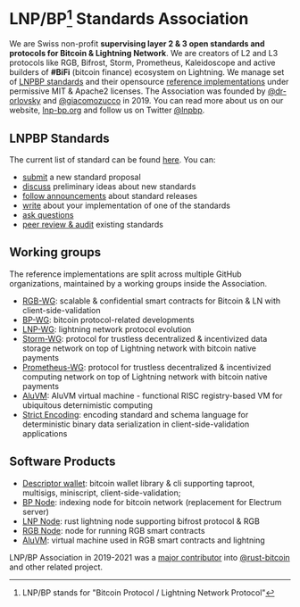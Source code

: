 # LNP/BP[^acro] Standards Association 

We are Swiss non-profit **supervising layer 2 & 3 open standards and protocols for Bitcoin & Lightning Network**. We are creators of L2 and L3 protocols like RGB, Bifrost, Storm, Prometheus, Kaleidoscope and active builders of **#BiFi** (bitcoin finance) ecosystem on Lightning. We manage set of [LNPBP standards](https://github.com/LNP-BP/LNPBPs) and their opensource [reference implementations](#libraries-and-products) under permissive MIT & Apache2 licenses. The Association was founded by [@dr-orlovsky](https://github.com/dr-orlovsky) and [@giacomozucco](https://github.com/giacomozucco) in 2019. You can read more about us on our website, [lnp-bp.org](https://lnp-bp.org) and follow us on Twitter [@lnpbp](https://twitter.com/lnp_bp).

## LNPBP Standards

The current list of standard can be found [here](https://github.com/LNP-BP/LNPBPs). You can:
- [submit](https://github.com/LNP-BP/LNPBPs/discussions/categories/standard-proposals) a new standard proposal
- [discuss](https://github.com/LNP-BP/LNPBPs/discussions/categories/ideas) preliminary ideas about new standards
- [follow announcements](https://github.com/LNP-BP/LNPBPs/discussions/categories/releases) about standard releases
- [write](https://github.com/LNP-BP/LNPBPs/discussions/categories/implementations) about your implementation of one of the standards
- [ask questions](https://github.com/LNP-BP/LNPBPs/discussions/categories/q-a)
- [peer review & audit](https://github.com/LNP-BP/LNPBPs/discussions/categories/peer-review) existing standards

## Working groups

The reference implementations are split across multiple GitHub organizations, maintained by a working groups inside the Association.
- [RGB-WG](https://github.com/RGB-WG): scalable & confidential smart contracts for Bitcoin & LN with client-side-validation
- [BP-WG](https://github.com/BP-WG): bitcoin protocol-related developments
- [LNP-WG](https://github.com/LNP-WG): lightning network protocol evolution
- [Storm-WG](https://github.com/Storm-WG): protocol for trustless decentralized & incentivized data storage network on top of Lightning network with bitcoin native payments
- [Prometheus-WG](https://github.com/Prometheus-WG): protocol for trustless decentralized & incentivized computing network on top of Lightning network with bitcoin native payments
- [AluVM](https://github.com/AluVM): AluVM virtual machine - functional RISC registry-based VM for ubiquitous deternimistic computing
- [Strict Encoding](https://github.com/strict-encoding): encoding standard and schema language for deterministic binary data serialization in client-side-validation applications

## Software Products

- [Descriptor wallet](https://github.com/LNP-BP/descriptor-wallet/): bitcoin wallet library & cli supporting taproot, multisigs, miniscript, client-side-validation;
- [BP Node](https://github.com/LNP-BP/bp-node/): indexing node for bitcoin network (replacement for Electrum server)
- [LNP Node](https://github.com/LNP-WG/lnp-core/): rust lightning node supporting bifrost protocol & RGB
- [RGB Node](https://github.com/RGB-WG/rgb-node/): node for running RGB smart contracts
- [AluVM](https://github.com/AluVM/rust-aluvm/): virtual machine used in RGB smart contracts and lightning

LNP/BP Association in 2019-2021 was a [major contributor](https://github.com/rust-bitcoin/rust-bitcoin/graphs/contributors?from=2018-12-26&to=2022-04-01&type=c) into [@rust-bitcoin](https://github.com/rust-bitcoin/rust-bitcoin) and other related project. 

[^acro]: LNP/BP stands for "Bitcoin Protocol / Lightning Network Protocol"
